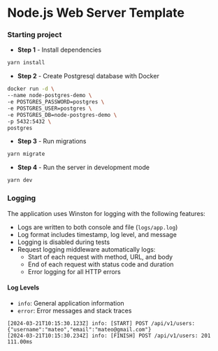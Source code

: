 # Node.js Web Server Template

### Starting project

- **Step 1** - Install dependencies

```bash
yarn install
```

- **Step 2** - Create Postgresql database with Docker

```bash
docker run -d \
--name node-postgres-demo \
-e POSTGRES_PASSWORD=postgres \
-e POSTGRES_USER=postgres \
-e POSTGRES_DB=node-postgres-demo \
-p 5432:5432 \
postgres
```

- **Step 3** - Run migrations

```bash
yarn migrate
```

- **Step 4** - Run the server in development mode

```bash
yarn dev
```

### Logging

The application uses Winston for logging with the following features:

- Logs are written to both console and file (`logs/app.log`)
- Log format includes timestamp, log level, and message
- Logging is disabled during tests
- Request logging middleware automatically logs:
  - Start of each request with method, URL, and body
  - End of each request with status code and duration
  - Error logging for all HTTP errors

#### Log Levels

- `info`: General application information
- `error`: Error messages and stack traces

```
[2024-03-21T10:15:30.123Z] info: [START] POST /api/v1/users: {"username":"mateo","email":"mateo@gmail.com"}
[2024-03-21T10:15:30.234Z] info: [FINISH] POST /api/v1/users: 201 111.00ms
```
